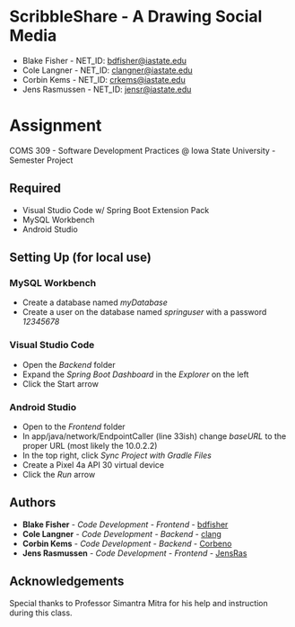# ScribbleShare - A Drawing Social Media
* Blake Fisher - NET_ID: bdfisher@iastate.edu
* Cole Langner - NET_ID: clangner@iastate.edu
* Corbin Kems - NET_ID: crkems@iastate.edu
* Jens Rasmussen - NET_ID: jensr@iastate.edu
  
# Assignment
COMS 309 - Software Development Practices @ Iowa State University - Semester Project
  
## Required
* Visual Studio Code w/ Spring Boot Extension Pack
* MySQL Workbench
* Android Studio
  
## Setting Up (for local use)
### MySQL Workbench
* Create a database named *myDatabase*
* Create a user on the database named *springuser* with a password *12345678*

### Visual Studio Code
* Open the *Backend* folder
* Expand the *Spring Boot Dashboard* in the *Explorer* on the left
* Click the Start arrow

### Android Studio
* Open to the *Frontend* folder
* In app/java/network/EndpointCaller (line 33ish) change *baseURL* to the proper URL (most likely the 10.0.2.2)
* In the top right, click *Sync Project with Gradle Files*
* Create a Pixel 4a API 30 virtual device
* Click the *Run* arrow

## Authors
* **Blake Fisher** - *Code Development - Frontend* - [bdfisher](https://github.com/bdfisher)
* **Cole Langner** - *Code Development - Backend* - [clang](https://github.com/colelang)
* **Corbin Kems** - *Code Development - Backend* - [Corbeno](https://github.com/Corbeno)
* **Jens Rasmussen** - *Code Development - Frontend* - [JensRas](https://github.com/JensRas)
  
## Acknowledgements
Special thanks to Professor Simantra Mitra for his help and instruction during this class.
